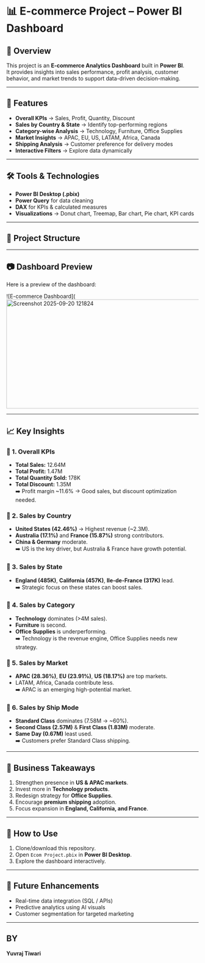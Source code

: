 # 📊 E-commerce Project – Power BI Dashboard

## 📌 Overview
This project is an **E-commerce Analytics Dashboard** built in **Power BI**.  
It provides insights into sales performance, profit analysis, customer behavior, and market trends to support data-driven decision-making.  

---

## 🚀 Features
- **Overall KPIs** → Sales, Profit, Quantity, Discount  
- **Sales by Country & State** → Identify top-performing regions  
- **Category-wise Analysis** → Technology, Furniture, Office Supplies  
- **Market Insights** → APAC, EU, US, LATAM, Africa, Canada  
- **Shipping Analysis** → Customer preference for delivery modes  
- **Interactive Filters** → Explore data dynamically  

---

## 🛠️ Tools & Technologies
- **Power BI Desktop (.pbix)**  
- **Power Query** for data cleaning  
- **DAX** for KPIs & calculated measures  
- **Visualizations** → Donut chart, Treemap, Bar chart, Pie chart, KPI cards  

---

## 📂 Project Structure

---

## 📷 Dashboard Preview
Here is a preview of the dashboard:  

![E-commerce Dashboard](<img width="508" height="286" alt="Screenshot 2025-09-20 121824" src="https://github.com/user-attachments/assets/927bd0d9-68db-40c8-b006-9c558a05066f" />

---

## 📈 Key Insights

### 🔹 1. Overall KPIs
- **Total Sales:** 12.64M  
- **Total Profit:** 1.47M  
- **Total Quantity Sold:** 178K  
- **Total Discount:** 1.35M  
➡️ Profit margin ~11.6% → Good sales, but discount optimization needed.  

### 🔹 2. Sales by Country
- **United States (42.46%)** → Highest revenue (~2.3M).  
- **Australia (17.1%)** and **France (15.87%)** strong contributors.  
- **China & Germany** moderate.  
➡️ US is the key driver, but Australia & France have growth potential.  

### 🔹 3. Sales by State
- **England (485K)**, **California (457K)**, **Ile-de-France (317K)** lead.  
➡️ Strategic focus on these states can boost sales.  

### 🔹 4. Sales by Category
- **Technology** dominates (>4M sales).  
- **Furniture** is second.  
- **Office Supplies** is underperforming.  
➡️ Technology is the revenue engine, Office Supplies needs new strategy.  

### 🔹 5. Sales by Market
- **APAC (28.36%)**, **EU (23.91%)**, **US (18.17%)** are top markets.  
- LATAM, Africa, Canada contribute less.  
➡️ APAC is an emerging high-potential market.  

### 🔹 6. Sales by Ship Mode
- **Standard Class** dominates (7.58M → ~60%).  
- **Second Class (2.57M)** & **First Class (1.83M)** moderate.  
- **Same Day (0.67M)** least used.  
➡️ Customers prefer Standard Class shipping.  

---

## 📌 Business Takeaways
1. Strengthen presence in **US & APAC markets**.  
2. Invest more in **Technology products**.  
3. Redesign strategy for **Office Supplies**.  
4. Encourage **premium shipping** adoption.  
5. Focus expansion in **England, California, and France**.  

---

## 🏁 How to Use
1. Clone/download this repository.  
2. Open `Ecom Project.pbix` in **Power BI Desktop**.  
3. Explore the dashboard interactively.  

---

## 📌 Future Enhancements
- Real-time data integration (SQL / APIs)  
- Predictive analytics using AI visuals  
- Customer segmentation for targeted marketing  

---

## BY
**Yuvraj Tiwari**  

